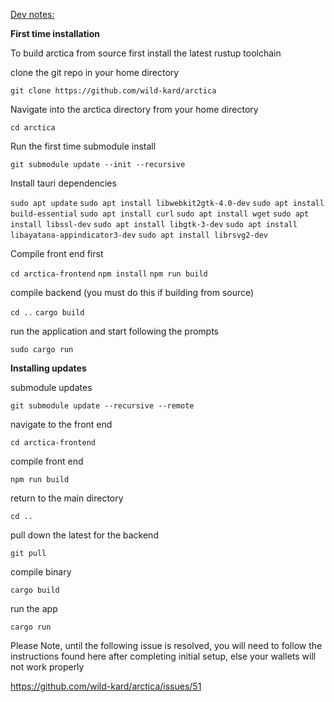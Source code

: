 <template>
    <div class="container" style="margin-top: 3rem;">
      <h2>Arctica. A secure & private Bitcoin cold storage solution</h2>
      <p><b>WARNING: WE ARE CURRENTLY IN ALPHA TESTING, DO NOT USE ARCTICA FOR THE STORAGE OF FUNDS
       <br>this software overwrites external storage media and CDs without much warning, I advise you only run arctica on a dedicated machine, remove any extraneous external storage media, and only insert new/blank USB sticks or SD cards and CDs when prompted.</b> </p>
      <p><b>Minimum Specs</b>: Extensive testing has shown that arctica does not perform well on very low end computers. This is due to the demanding nature of running the Operating System from the usb sticks or sd cards. The absolute bare minimum I have been able to get arctica to work properly on are 6GB of RAM and a dual core AMD Ryzen 3 3200U. However, this made for an extremely frustrating user experience (very slow & buggy) and I highly reccomend overshooting these minimum specs if at all possible. For example, a laptop with 16GB of RAM and a quad core i7-6700HQ @ 2.6GHz runs arctica extremely well. Additionally you need atleast a 1TB internal storage drive for the bitcoin blockchain. I reccomend replacing the laptops internal storage drive with an aftermarket SSD drive to improve the initial sync speed significantly. 
      <p>The computer's internal storage should be flashed with a clean installation of the latest Ubuntu release prior to installing Arctica.</p>
      <p>Arctica is a Free and Open Source wrapper script that installs bitcoin core and then walks the user through setup of a highly secure & private cold storage solution. The software is designed to make Bitcoin more difficult to lose, steal, or extort than any other asset. This protocol contains both a high security and a medium security area and is designed for storage of amounts in excess of $100,000.</p>
      <ul>
          <li>Arctica is a key management system built in Rust on top of Bitcoin Core Backend. The <a href="https://github.com/wild-kard/arctica-frontend">Front End Repo</a> is built with Vue.js and runs as a standalone desktop application through tauri which emulates web view without requiring the use of a browser.</li>
          <li>Arctica requires users do what is needed for safe and secure bitcoin storage even when this requires more time and effort - the first task in the Arctica instructions is to setup trustworthy & dedicated Bitcoin laptops.</li>
          <li>Before beginning, users will need to gather:</li>
           <br>-2 dedicated laptops 
           <br>-7 SD cards or USB sticks (minimum of 8Gb)
           <br>-8 CD(RW)s 
           <br>-8 DVDs, 
           <br>-7 envelopes. 
           
            <li>When setting up the laptops, one should have enough internal SATA storage space to hold the entire bitcoin blockchain, currently 1Tb or higher this will be the Primary Computer that runs an online bitcoin full node. The second will just be used as a dedicated signing device. Both laptops should be erased and flashed with ubuntu. The user can optionally install bitcoin core on their </li>
            <li>The SD cards/USB sticks will be configured into open source hardware wallets (HWW) with the help of the arctica software. CDs & DVDs will be used to help with initial installation and encrypted key material backups of each wallet. The user is not required to write down any physical key or wallet backup information for the system to be secure & recoverable.</li>
          <li>Private keys are never on any device with a channel to an Internet connected device except through encrypted Hardware Wallets, and when required, are loaded into RAM and booted to an internal Linux Live System. This allows arctica to function as a flexible & self contained key management system which can be run on a wide variety of hardware. Although the use of QR codes would be optimal, bitcoin core does not support offline signing via QR codes and the additional attack surface introduced to support this might outweigh the benefits. The purpose of an "air gap" is to limit the amount of data that can be moved, limit the times data can be moved, and make it easy to verify the data is accurate "out of band" before sending. SD cards are inferior to QR codes in all of these areas, but the risk that a QR code library has a security flaw must be weighed against these advantages.</li>
          <li>Artica uses both an ecrypted 5 of 7 & 2 of 7 decaying multisig for bitcoin storage. This allows up to 6 keys to be lost without losing bitcoin and requires 5 locations to be compromised by an attacker to lose privacy or funds. This prioritizes recovery redundancy and privacy.</li>
          <li>HD Multisig is used so that you can send funds to 1,000 addresses, but recover all funds using only 5 seed phrases (high security) or 2 seed phrases (medium security), both of which eventually decay down to 1 of 7 (low security) after a predetermined time frame.</li>
          <li>Generic computing hardware is used. Hardware sold specifically for bitcoin storage requires trusting all parties from manufacturing to shipping. Omitting potential for modified Btcoin specific hardware to steal bitcoin.</li>
          <li>Minimal software beyond bitcoin core. Bitcoin core is far and away the most trustworthy bitcoin software. Unfortunately it does not yet provide a user friendly interface for establishing a multisig address or display and accept private keys in a human writable format. We have intentionally sought to limit dependencies on external software libraries in our design process. Ideally, an Arctica user could recover their funds without our software and only use bitcoin core (with a working knowledge of the Bitcoin-CLI)</li>
          <li>Open source and easily audited. One of the reasons bitcoin core is trustworthy is that it is the most scrutinized software. This makes it the least likely to contain a critical security flaw that has not been identified and fixed. Arctica will never be as trustworthy, but by minimizing the amount of code and primarily using Rust and console commands the effort required to verify that Arctica is performing as expected is minimized.</li>
          <li>Usable for non-technical users. By following simple instructions users with moderate computer literacy can use Arctica. This is important because trusting someone to help you establish your cold storage solution introduces considerable risk. We want Arctica to be the gold standard for newcomers to bitcoin to establish a secure self custody profile.</li>
          <li>Private keys & descriptors are stored in a non-descript and encrypted manner.</li>
          <li>Private. Unlike many popular hardware and software wallets that transmit your IP address (home address) and bitcoin balance to third party servers, Arctica uses a local bitcoin core full node. This means nothing is shared beyond what is required to create a bitcoin transaction. Arctica will also use Tor (planned for v2).</li>
          <li>Counterfeit prevention. The only way to be certain that your balance represents genuine bitcoin is to use a bitcoin full node - in fact that is the primary purpose of a bitcoin full node - to verify that the bitcoin balance is correct and full of only genuine bitcoins. Any solution that does not involve a full node requires you trust someone else to tell you if you have real bitcoin.</li>
          <Li>Minimal hardware. You only need access to two relatively cheap computers. These computers will be dedicated to the purpose of running arctica. The primary laptop runs the bitcoin full node and should remain unused for other activities. The second laptop can be any device, but ideally is a dedicated signing device not used for other purposes. If you don't own a second laptop you can buy one from a big box store and return it after use if required. Once Arctica is set up, it will work on any computer by a user simply inserting an Arctica HWW and rebooting.</li>
          <li>The prompts are designed to be completed by non technologists with minimal effort.</li>
          <li>Software instructions for recovering and spending the bitcoin are included with on every Hardware Wallet to reduce the likelihood of loss and improve UX.</li>
      </ul>
      <p>Arctica provides the best balance of security, ease of use and privacy when storing significant sums of bitcoin, it has the following disadvantages that might not be expected:</p>
      <ul>
          <li>Time. To complete setup you will need to invest several hours spread over the course of a couple days. This time includes active participation in setting up devices by following on screen prompts, syncing the blockchain, and establishing a series of security protocols.</li>
          <li>Soft Shelf Life. Because Arctica is designed to have a decaying high & medium security storage area, you will find that Arctica's security assurances intentionally degrade over time. This decision has been taken to find a balance between high security assurance and inheritance in the event of a users untimely demise. A user is advised to repeat Arctica setup shortly before or during the 4 year threshold decay.</li>
          <li>Privacy. While using bitcoin core over Tor does provide significant privacy advantages over many cold storage solutions, using multisig is not very common. This means that someone could look at the blockchain and infer that the owner of the coins is probably using our software for cold storage. This will eventually be fixed through changes to bitcoin and it is worth the security and recovery benefit to use multisig and the type of multisig you are using is only exposed to the network when you spend from Arctica (not when you deposit funds).</li>
        </ul>
              <p>A comprehensive technial design document can be found <a href="https://docs.google.com/document/d/1_RZysHjRNKTzPG_xDWh8-EvLn57AOlBO3d9J-_0bSRQ/edit?usp=sharing">here</a> </p>
        <p> <a href="https://www.figma.com/file/KcE9byRVhSntYcTITn1OvY/Bitcoin-Wallet-UI-Kit-(Arctica)?node-id=3350%3A85090">User Experience Design Documents </a></p>
        <p>NOTE: Arctica is currently in Alpha and is not currently reccomended for the storage of funds. This is a spiritual successor to <a href="https://github.com/JWWeatherman/yeticold">Yeti Cold</a>, which is my reccomended Bitcoin storage protocol until Arctica releases a Beta client</p>
    </div>
</template>

<u>Dev notes:</u>

<b>First time installation</b>

To build arctica from source first install the latest rustup toolchain

clone the git repo in your home directory

`git clone https://github.com/wild-kard/arctica`

Navigate into the arctica directory from your home directory

`cd arctica`

Run the first time submodule install 

`git submodule update --init --recursive`

Install tauri dependencies

`sudo apt update`
`sudo apt install libwebkit2gtk-4.0-dev`
`sudo apt install build-essential`
`sudo apt install curl`
`sudo apt install wget`
`sudo apt install libssl-dev`
`sudo apt install libgtk-3-dev`
`sudo apt install libayatana-appindicator3-dev`
`sudo apt install librsvg2-dev`

Compile front end first

`cd arctica-frontend`
`npm install`
`npm run build`

compile backend (you must do this if building from source)

`cd ..`
`cargo build`

run the application and start following the prompts

`sudo cargo run`

<b>Installing updates</b>

submodule updates

`git submodule update --recursive --remote`

navigate to the front end

`cd arctica-frontend`

compile front end

`npm run build`

return to the main directory

`cd ..`

pull down the latest for the backend

`git pull`

compile binary 

`cargo build`


run the app

`cargo run`

Please Note, until the following issue is resolved, you will need to follow the instructions found here after completing initial setup, else your wallets will not work properly

https://github.com/wild-kard/arctica/issues/51